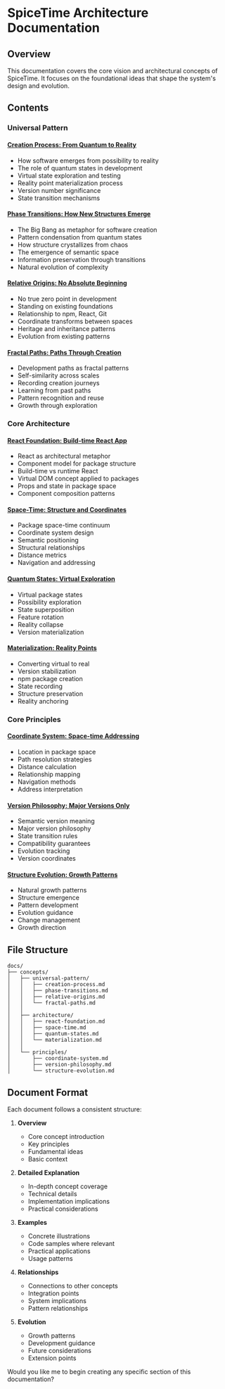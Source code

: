 # SpiceTime Architecture Documentation

## Overview

This documentation covers the core vision and architectural concepts of SpiceTime. It focuses on the foundational ideas
that shape the system's design and evolution.

## Contents

### Universal Pattern

#### [Creation Process: From Quantum to Reality](concepts/universal-pattern/creation-process.md)

- How software emerges from possibility to reality
- The role of quantum states in development
- Virtual state exploration and testing
- Reality point materialization process
- Version number significance
- State transition mechanisms

#### [Phase Transitions: How New Structures Emerge](concepts/universal-pattern/phase-transitions.md)

- The Big Bang as metaphor for software creation
- Pattern condensation from quantum states
- How structure crystallizes from chaos
- The emergence of semantic space
- Information preservation through transitions
- Natural evolution of complexity

#### [Relative Origins: No Absolute Beginning](concepts/universal-pattern/relative-origins.md)

- No true zero point in development
- Standing on existing foundations
- Relationship to npm, React, Git
- Coordinate transforms between spaces
- Heritage and inheritance patterns
- Evolution from existing patterns

#### [Fractal Paths: Paths Through Creation](concepts/universal-pattern/fractal-paths.md)

- Development paths as fractal patterns
- Self-similarity across scales
- Recording creation journeys
- Learning from past paths
- Pattern recognition and reuse
- Growth through exploration

### Core Architecture

#### [React Foundation: Build-time React App](concepts/architecture/react-foundation.md)

- React as architectural metaphor
- Component model for package structure
- Build-time vs runtime React
- Virtual DOM concept applied to packages
- Props and state in package space
- Component composition patterns

#### [Space-Time: Structure and Coordinates](concepts/architecture/space-time.md)

- Package space-time continuum
- Coordinate system design
- Semantic positioning
- Structural relationships
- Distance metrics
- Navigation and addressing

#### [Quantum States: Virtual Exploration](concepts/architecture/quantum-states.md)

- Virtual package states
- Possibility exploration
- State superposition
- Feature rotation
- Reality collapse
- Version materialization

#### [Materialization: Reality Points](concepts/architecture/materialization.md)

- Converting virtual to real
- Version stabilization
- npm package creation
- State recording
- Structure preservation
- Reality anchoring

### Core Principles

#### [Coordinate System: Space-time Addressing](concepts/principles/coordinate-system.md)

- Location in package space
- Path resolution strategies
- Distance calculation
- Relationship mapping
- Navigation methods
- Address interpretation

#### [Version Philosophy: Major Versions Only](concepts/principles/version-philosophy.md)

- Semantic version meaning
- Major version philosophy
- State transition rules
- Compatibility guarantees
- Evolution tracking
- Version coordinates

#### [Structure Evolution: Growth Patterns](concepts/principles/structure-evolution.md)

- Natural growth patterns
- Structure emergence
- Pattern development
- Evolution guidance
- Change management
- Growth direction

## File Structure

```
docs/
├── concepts/
│   ├── universal-pattern/
│   │   ├── creation-process.md
│   │   ├── phase-transitions.md
│   │   ├── relative-origins.md
│   │   └── fractal-paths.md
│   │
│   ├── architecture/
│   │   ├── react-foundation.md
│   │   ├── space-time.md
│   │   ├── quantum-states.md
│   │   └── materialization.md
│   │
│   └── principles/
│       ├── coordinate-system.md
│       ├── version-philosophy.md
│       └── structure-evolution.md
```

## Document Format

Each document follows a consistent structure:

1. **Overview**
    - Core concept introduction
    - Key principles
    - Fundamental ideas
    - Basic context

2. **Detailed Explanation**
    - In-depth concept coverage
    - Technical details
    - Implementation implications
    - Practical considerations

3. **Examples**
    - Concrete illustrations
    - Code samples where relevant
    - Practical applications
    - Usage patterns

4. **Relationships**
    - Connections to other concepts
    - Integration points
    - System implications
    - Pattern relationships

5. **Evolution**
    - Growth patterns
    - Development guidance
    - Future considerations
    - Extension points

Would you like me to begin creating any specific section of this documentation?
